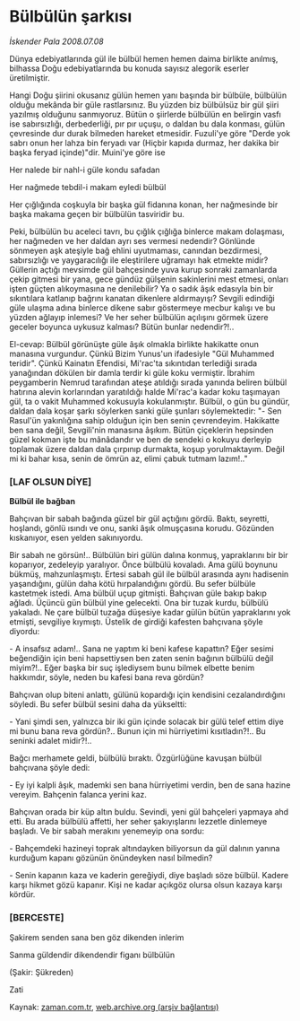 # Bülbülün şarkısı

*İskender Pala 2008.07.08*

<tr><td class="metin" colspan="2" style="padding-top: 20px; padding-left: 5px; padding-right: 10px;">Dünya edebiyatlarında gül ile bülbül hemen hemen daima birlikte anılmış, bilhassa Doğu edebiyatlarında bu konuda sayısız alegorik eserler üretilmiştir.</td></tr><tr><td class="metin" colspan="2" style="padding-top: 20px; padding-left: 5px; padding-right: 10px;"><p>Hangi Doğu şiirini okusanız gülün hemen yanı başında bir bülbüle, bülbülün olduğu mekânda bir güle rastlarsınız. Bu yüzden biz bülbülsüz bir gül şiiri yazılmış olduğunu sanmıyoruz. Bütün o şiirlerde bülbülün en belirgin vasfı ise sabırsızlığı, derbederliği, pır pır uçuşu, o daldan bu dala konması, gülün çevresinde dur durak bilmeden hareket etmesidir. Fuzuli'ye göre "Derde yok sabrı onun her lahza bin feryadı var (Hiçbir kapıda durmaz, her dakika bir başka feryad içinde)"dir. Muini'ye göre ise
<p>Her nalede bir nahl-i güle kondu safadan
<p>Her nağmede tebdil-i makam eyledi bülbül
<p>Her çığlığında coşkuyla bir başka gül fidanına konan, her nağmesinde bir başka makama geçen bir bülbülün tasviridir bu. 
<p>Peki, bülbülün bu aceleci tavrı, bu çığlık çığlığa binlerce makam dolaşması, her nağmeden ve her daldan ayrı ses vermesi nedendir? Gönlünde sönmeyen aşk ateşiyle bağ ehlini uyutmaması, canından bezdirmesi, sabırsızlığı ve yaygaracılığı ile eleştirilere uğramayı hak etmekte midir? Güllerin açtığı mevsimde gül bahçesinde yuva kurup sonraki zamanlarda çekip gitmesi bir yana, gece gündüz gülşenin sakinlerini mest etmesi, onları işten güçten alıkoymasına ne denilebilir? Ya o sadık âşık edasıyla bin bir sıkıntılara katlanıp bağrını kanatan dikenlere aldırmayışı? Sevgili edindiği güle ulaşma adına binlerce dikene sabır göstermeye mecbur kalışı ve bu yüzden ağlayıp inlemesi? Ve her seher bülbülün açılışını görmek üzere geceler boyunca uykusuz kalması? Bütün bunlar nedendir?!..
<p>El-cevap: Bülbül görünüşte güle âşık olmakla birlikte hakikatte onun manasına vurgundur. Çünkü Bizim Yunus'un ifadesiyle "Gül Muhammed teridir". Çünkü Kainatın Efendisi, Mi'rac'ta sıkıntıdan terlediği sırada yanağından dökülen bir damla terdir ki güle koku vermiştir. İbrahim peygamberin Nemrud tarafından ateşe atıldığı sırada yanında beliren bülbül hatırına alevin korlarından yaratıldığı halde Mi'rac'a kadar koku taşımayan gül, ta o vakit Muhammed kokusuyla kokulanmıştır. Bülbül, o gün bu gündür, daldan dala koşar şarkı söylerken sanki güle şunları söylemektedir: "- Sen Rasul'ün yakınlığına sahip olduğun için ben senin çevrendeyim. Hakikatte ben sana değil, Sevgili'nin manasına âşıkım. Bütün çiçeklerin hepsinden güzel kokman işte bu mânâdandır ve ben de sendeki o kokuyu derleyip toplamak üzere daldan dala çırpınıp durmakta, koşup yorulmaktayım. Değil mi ki bahar kısa, senin de ömrün az, elimi çabuk tutmam lazım!.." 
<p><h3>[LAF OLSUN DİYE]</h3>
<p><b>Bülbül ile bağban</b>
<p>Bahçıvan bir sabah bağında güzel bir gül açtığını gördü. Baktı, seyretti, hoşlandı, gönlü ısındı ve onu, sanki âşık olmuşçasına korudu. Gözünden kıskanıyor, esen yelden sakınıyordu.
<p>Bir sabah ne görsün!.. Bülbülün biri gülün dalına konmuş, yapraklarını bir bir koparıyor, zedeleyip yaralıyor. Önce bülbülü kovaladı. Ama gülü boynunu bükmüş, mahzunlaşmıştı. Ertesi sabah gül ile bülbül arasında aynı hadisenin yaşandığını, gülün daha kötü hırpalandığını gördü. Bu sefer bülbüle kastetmek istedi. Ama bülbül uçup gitmişti. Bahçıvan güle bakıp bakıp ağladı. Üçüncü gün bülbül yine gelecekti. Ona bir tuzak kurdu, bülbülü yakaladı. Ne çare bülbül tuzağa düşesiye kadar gülün bütün yapraklarını yok etmişti, sevgiliye kıymıştı. Üstelik de girdiği kafesten bahçıvana şöyle diyordu:
<p>- A insafsız adam!.. Sana ne yaptım ki beni kafese kapattın? Eğer sesimi beğendiğin için beni hapsettiysen ben zaten senin bağının bülbülü değil miyim?!.. Eğer başka bir suç işlediysem bunu bilmek elbette benim hakkımdır, söyle, neden bu kafesi bana reva gördün? 
<p>Bahçıvan olup biteni anlattı, gülünü kopardığı için kendisini cezalandırdığını söyledi. Bu sefer bülbül sesini daha da yükseltti:
<p>- Yani şimdi sen, yalnızca bir iki gün içinde solacak bir gülü telef ettim diye mi bunu bana reva gördün?.. Bunun için mi hürriyetimi kısıtladın?!.. Bu seninki adalet midir?!..
<p>Bağcı merhamete geldi, bülbülü bıraktı. Özgürlüğüne kavuşan bülbül bahçıvana şöyle dedi:
<p>- Ey iyi kalpli âşık, mademki sen bana hürriyetimi verdin, ben de sana hazine vereyim. Bahçenin falanca yerini kaz.
<p>Bahçıvan orada bir küp altın buldu. Sevindi, yeni gül bahçeleri yapmaya ahd etti. Bu arada bülbülü affetti, her seher şakıyışlarını lezzetle dinlemeye başladı. Ve bir sabah merakını yenemeyip ona sordu: 
<p>- Bahçemdeki hazineyi toprak altındayken biliyorsun da gül dalının yanına kurduğum kapanı gözünün önündeyken nasıl bilmedin?
<p>- Senin kapanın kaza ve kaderin gereğiydi, diye başladı söze bülbül. Kadere karşı hikmet gözü kapanır. Kişi ne kadar açıkgöz olursa olsun kazaya karşı kördür.
<p><h3>[BERCESTE]</h3>
<p>Şakirem senden sana ben göz dikenden inlerim
<p>Sanma güldendir dikendendir figanı bülbülün
<p>(Şakir: Şükreden)
<p>Zati<br/></p></p></p></p></p></p></p></p></p></p></p></p></p></p></p></p></p></p></p></p></p></p></p></td></tr>

Kaynak: [zaman.com.tr](http://zaman.com.tr/yazar.do?yazino=711456), [web.archive.org (arşiv bağlantısı)](http://web.archive.org/web/20080908072819/http://www.zaman.com.tr:80/yazar.do?yazino=711456)
